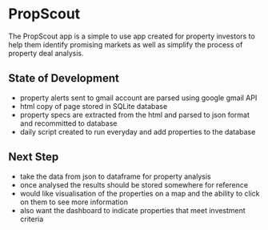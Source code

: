 # PropScout

The PropScout app is a simple to use app created for property investors to help them identify promising markets as well as simplify the process of property deal analysis.

## State of Development

- property alerts sent to gmail account are parsed using google gmail API
- html copy of page stored in SQLite database
- property specs are extracted from the html and parsed to json format and recommitted to database
- daily script created to run everyday and add properties to the database

## Next Step

- take the data from json to dataframe for property analysis
- once analysed the results should be stored somewhere for reference
- would like visualisation of the properties on a map and the ability to click on them to see more information
- also want the dashboard to indicate properties that meet investment criteria
